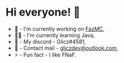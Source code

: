 # Hi everyone! 👋
- 🐻 - I'm currently working on [FazMC](https://fazmc.com/),
- 🧑‍💻 - I'm currently learning Java,
- 💬 - My discord - Glicz#4581,
- 📧 - Contact mail - [gliczdev@outlook.com](mailto:gliczdev@outlook.com),
- ⚡ - Fun fact - I like FNaF.
